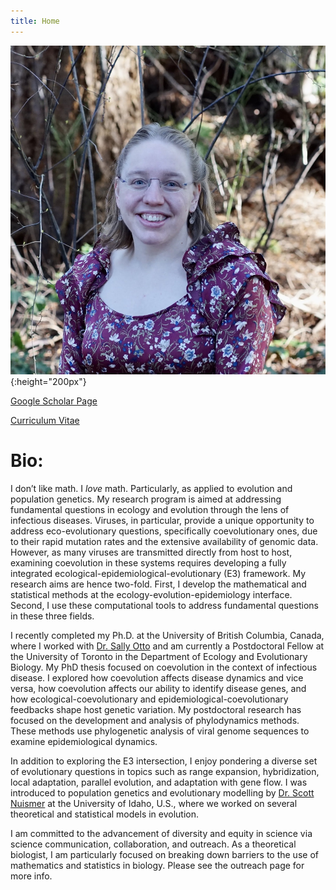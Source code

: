 ```yaml
---
title: Home
---
```

![profile](./ailene.jpeg){:height="200px"}

[Google Scholar Page](https://scholar.google.ca/citations?user=U18mYXQAAAAJ&hl=en "Google Scholar") 

[Curriculum Vitae](CV.pdf)

# Bio:

I don’t like math. I *love* math. Particularly, as applied to evolution and population genetics. 
My research program is aimed at addressing fundamental questions in ecology and evolution through the lens of infectious diseases. Viruses, in particular, provide a unique opportunity to address eco-evolutionary questions, specifically coevolutionary ones, due to their rapid mutation rates and the extensive availability of genomic data.  However, as many viruses are transmitted directly from host to host, examining coevolution in these systems requires developing a fully integrated ecological-epidemiological-evolutionary (E3) framework.  My research aims are hence two-fold. First, I develop the mathematical and statistical methods at the ecology-evolution-epidemiology interface. Second, I use these computational tools to address fundamental questions in these three fields.

I recently completed my Ph.D. at the University of British Columbia, Canada, where I worked with [Dr. Sally Otto](https://www.zoology.ubc.ca/~otto/) and am currently a Postdoctoral Fellow at the University of Toronto in the Department of Ecology and Evolutionary Biology. My PhD thesis focused on coevolution in the context of infectious disease. I explored how coevolution affects disease dynamics and vice versa, how coevolution affects our ability to identify disease genes, and how ecological-coevolutionary and epidemiological-coevolutionary feedbacks shape host genetic variation. My postdoctoral research has focused on the development and analysis of phylodynamics methods. These methods use phylogenetic analysis of viral genome sequences to examine epidemiological dynamics.   

In addition to exploring the E3 intersection, I enjoy pondering a diverse set of evolutionary questions in topics such as range expansion, hybridization, local adaptation, parallel evolution, and adaptation with gene flow. I was introduced to population genetics and evolutionary modelling by [Dr. Scott Nuismer](https://www.leeef.org/) at the University of Idaho, U.S., where we worked on several theoretical and statistical models in evolution.

I am committed to the advancement of diversity and equity in science via science communication, collaboration, and outreach.  As a theoretical biologist, I am particularly focused on breaking down barriers to the use of mathematics and statistics in biology.  Please see the outreach page for more info.
